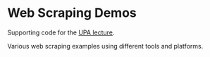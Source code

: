 # Web Scraping Demos

Supporting code for the [UPA lecture](https://github.com/DIFS-Teaching/slides/tree/main/upa/webscraping).

Various web scraping examples using different tools and platforms.
